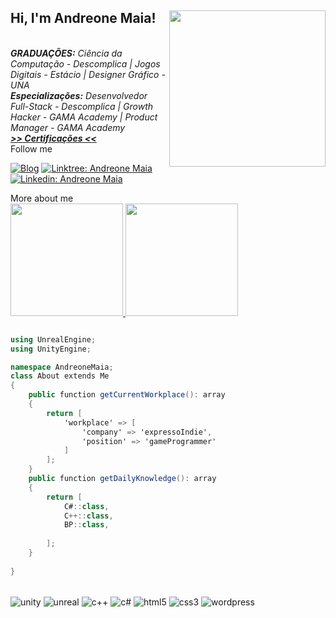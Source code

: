 <h2> Hi, I'm Andreone Maia! <img align='right' src="https://andreonemaia.com/wp-content/uploads/2022/08/logo-andv2.png" width="250"></h2> 

<div>
<em><br>
<b>GRADUAÇÕES:</b> Ciência da Computação - Descomplica | Jogos Digitais - Estácio | Designer Gráfico - UNA<br>
<b>Especializações:</b></b> Desenvolvedor Full-Stack - Descomplica | Growth Hacker - GAMA Academy | Product Manager - GAMA Academy<br>
<a href = "https://drive.google.com/drive/u/0/folders/1ZxUfSyHx2_gvugLRSEQBfGff8aE9baZj"><b> >> Certificações << </b></a> 
</em>
</div>

<div>
Follow me

[![Blog](https://img.shields.io/website?label=andreonemaia.com&style=for-the-badge&url=https://andreonemaia.com/)](https://andreonemaia.com)
[![Linktree: Andreone Maia](https://img.shields.io/badge/linktree-39E09B?style=for-the-badge&logo=linktree&logoColor=white)](https://linktr.ee/andreonemaia)
[![Linkedin: Andreone Maia](https://img.shields.io/badge/LinkedIn-0077B5?style=for-the-badge&logo=linkedin&logoColor=white)](https://www.linkedin.com/in/andreone-maia/)

</div>

<div text-align="center";>
More about me
<br>

  <a href="https://github.com/andreonemaia">
    <img height="180em" src="https://github-readme-stats.vercel.app/api?username=andreonemaia&theme=vision-friendly-dark&show_icons=true">
    <img height="180em" src="https://github-readme-stats.vercel.app/api/top-langs/?username=andreonemaia&layout=compact&langs_count=7&theme=vision-friendly-dark">
  </a>
</div>


```c#

using UnrealEngine;
using UnityEngine;

namespace AndreoneMaia;
class About extends Me
{
    public function getCurrentWorkplace(): array
    {
        return [
            'workplace' => [
                'company' => 'expressoIndie',
                'position' => 'gameProgrammer'         
            ]
        ];
    }
    public function getDailyKnowledge(): array
    {
        return [
            C#::class,
            C++::class,
            BP::class,
                        
        ];
    }
    
}
```
<div style ="display inline_block"></br>
    <img align="center" alt="unity" src="https://img.shields.io/badge/unity-%23000000.svg?style=for-the-badge&logo=unity&logoColor=white"/>
    <img align="center" alt="unreal" src="https://img.shields.io/badge/unrealengine-%23313131.svg?style=for-the-badge&logo=unrealengine&logoColor=white"/>
    <img align="center" alt="c++" src="https://img.shields.io/badge/C%2B%2B-00599C?style=for-the-badge&logo=c%2B%2B&logoColor=white"/>
    <img align="center" alt="c#" src="https://img.shields.io/badge/C%23-239120?style=for-the-badge&logo=c-sharp&logoColor=white"/>
    <img align="center" alt="html5" src="https://img.shields.io/badge/HTML5-E34F26?style=for-the-badge&logo=html5&logoColor=white"/>
    <img align="center" alt="css3" src="https://img.shields.io/badge/CSS3-1572B6?style=for-the-badge&logo=css3&logoColor=white"/>
    <img align="center" alt="wordpress" src="https://img.shields.io/badge/Wordpress-21759B?style=for-the-badge&logo=wordpress&logoColor=white"/>
</div>


